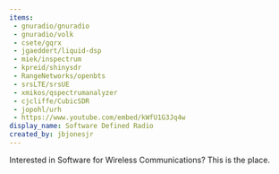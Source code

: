 ```yaml
---
items:
 - gnuradio/gnuradio
 - gnuradio/volk
 - csete/gqrx
 - jgaeddert/liquid-dsp
 - miek/inspectrum
 - kpreid/shinysdr
 - RangeNetworks/openbts
 - srsLTE/srsUE
 - xmikos/qspectrumanalyzer
 - cjcliffe/CubicSDR
 - jopohl/urh
 - https://www.youtube.com/embed/kWfU1G3Jq4w
display_name: Software Defined Radio
created_by: jbjonesjr
---
```

Interested in Software for Wireless Communications? This is the place.
